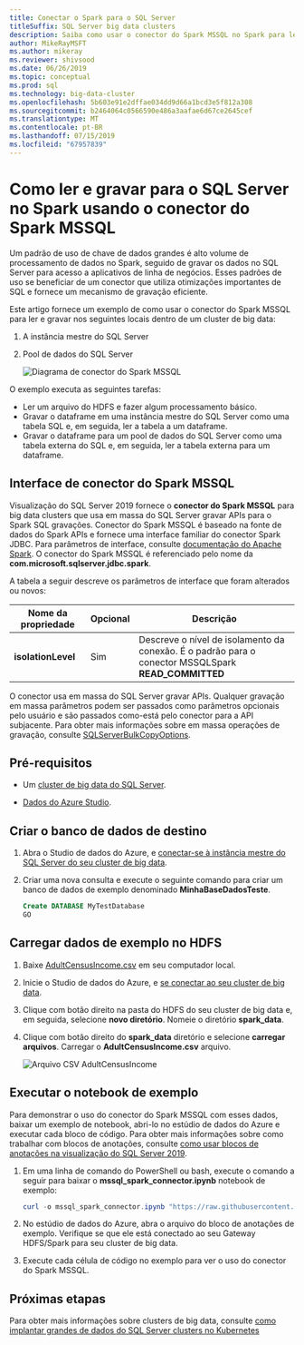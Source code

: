 ```yaml
---
title: Conectar o Spark para o SQL Server
titleSuffix: SQL Server big data clusters
description: Saiba como usar o conector do Spark MSSQL no Spark para leitura e gravação para o SQL Server.
author: MikeRayMSFT
ms.author: mikeray
ms.reviewer: shivsood
ms.date: 06/26/2019
ms.topic: conceptual
ms.prod: sql
ms.technology: big-data-cluster
ms.openlocfilehash: 5b603e91e2dffae034dd9d66a1bcd3e5f812a308
ms.sourcegitcommit: b2464064c0566590e486a3aafae6d67ce2645cef
ms.translationtype: MT
ms.contentlocale: pt-BR
ms.lasthandoff: 07/15/2019
ms.locfileid: "67957839"
---
```

# <a name="how-to-read-and-write-to-sql-server-from-spark-using-the-mssql-spark-connector"></a>Como ler e gravar para o SQL Server no Spark usando o conector do Spark MSSQL

Um padrão de uso de chave de dados grandes é alto volume de processamento de dados no Spark, seguido de gravar os dados no SQL Server para acesso a aplicativos de linha de negócios. Esses padrões de uso se beneficiar de um conector que utiliza otimizações importantes de SQL e fornece um mecanismo de gravação eficiente.

Este artigo fornece um exemplo de como usar o conector do Spark MSSQL para ler e gravar nos seguintes locais dentro de um cluster de big data:

1. A instância mestre do SQL Server
1. Pool de dados do SQL Server

   ![Diagrama de conector do Spark MSSQL](./media/spark-mssql-connector/mssql-spark-connector-diagram.png)

O exemplo executa as seguintes tarefas:

- Ler um arquivo do HDFS e fazer algum processamento básico.
- Gravar o dataframe em uma instância mestre do SQL Server como uma tabela SQL e, em seguida, ler a tabela a um dataframe.
- Gravar o dataframe para um pool de dados do SQL Server como uma tabela externa do SQL e, em seguida, ler a tabela externa para um dataframe.

## <a name="mssql-spark-connector-interface"></a>Interface de conector do Spark MSSQL

Visualização do SQL Server 2019 fornece o **conector do Spark MSSQL** para big data clusters que usa em massa do SQL Server gravar APIs para o Spark SQL gravações. Conector do Spark MSSQL é baseado na fonte de dados do Spark APIs e fornece uma interface familiar do conector Spark JDBC. Para parâmetros de interface, consulte [documentação do Apache Spark](http://spark.apache.org/docs/latest/sql-data-sources-jdbc.html). O conector do Spark MSSQL é referenciado pelo nome da **com.microsoft.sqlserver.jdbc.spark**.

A tabela a seguir descreve os parâmetros de interface que foram alterados ou novos:

| Nome da propriedade | Opcional | Descrição |
|---|---|---|
| **isolationLevel** | Sim | Descreve o nível de isolamento da conexão. É o padrão para o conector MSSQLSpark **READ_COMMITTED** |

O conector usa em massa do SQL Server gravar APIs. Qualquer gravação em massa parâmetros podem ser passados como parâmetros opcionais pelo usuário e são passados como-está pelo conector para a API subjacente. Para obter mais informações sobre em massa operações de gravação, consulte [SQLServerBulkCopyOptions]( ../connect/jdbc/using-bulk-copy-with-the-jdbc-driver.md#sqlserverbulkcopyoptions).

## <a name="prerequisites"></a>Pré-requisitos

- Um [cluster de big data do SQL Server](deploy-get-started.md).

- [Dados do Azure Studio](https://aka.ms/azdata-insiders).

## <a name="create-the-target-database"></a>Criar o banco de dados de destino

1. Abra o Studio de dados do Azure, e [conectar-se à instância mestre do SQL Server do seu cluster de big data](connect-to-big-data-cluster.md).

1. Criar uma nova consulta e execute o seguinte comando para criar um banco de dados de exemplo denominado **MinhaBaseDadosTeste**.

   ```sql
   Create DATABASE MyTestDatabase
   GO
   ```

## <a name="load-sample-data-into-hdfs"></a>Carregar dados de exemplo no HDFS

1. Baixe [AdultCensusIncome.csv](https://amldockerdatasets.azureedge.net/AdultCensusIncome.csv) em seu computador local.

1. Inicie o Studio de dados do Azure, e [se conectar ao seu cluster de big data](connect-to-big-data-cluster.md).

1. Clique com botão direito na pasta do HDFS do seu cluster de big data e, em seguida, selecione **novo diretório**. Nomeie o diretório **spark_data**.

1. Clique com botão direito do **spark_data** diretório e selecione **carregar arquivos**. Carregar o **AdultCensusIncome.csv** arquivo.

   ![Arquivo CSV AdultCensusIncome](./media/spark-mssql-connector/spark_data.png)

## <a name="run-the-sample-notebook"></a>Executar o notebook de exemplo

Para demonstrar o uso do conector do Spark MSSQL com esses dados, baixar um exemplo de notebook, abri-lo no estúdio de dados do Azure e executar cada bloco de código. Para obter mais informações sobre como trabalhar com blocos de anotações, consulte [como usar blocos de anotações na visualização do SQL Server 2019](notebooks-guidance.md).

1. Em uma linha de comando do PowerShell ou bash, execute o comando a seguir para baixar o **mssql_spark_connector.ipynb** notebook de exemplo:

   ```PowerShell
   curl -o mssql_spark_connector.ipynb "https://raw.githubusercontent.com/microsoft/sql-server-samples/master/samples/features/sql-big-data-cluster/spark/data-virtualization/mssql_spark_connector.ipynb"
   ```

1. No estúdio de dados do Azure, abra o arquivo do bloco de anotações de exemplo. Verifique se que ele está conectado ao seu Gateway HDFS/Spark para seu cluster de big data.

1. Execute cada célula de código no exemplo para ver o uso do conector do Spark MSSQL.

## <a name="next-steps"></a>Próximas etapas

Para obter mais informações sobre clusters de big data, consulte [como implantar grandes de dados do SQL Server clusters no Kubernetes](deployment-guidance.md)
